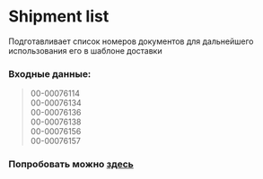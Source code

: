 # Shipment list

Подготавливает список номеров документов для дальнейшего использования его в шаблоне доставки

### Входные данные:
> 00-00076114  
> 00-00076134  
> 00-00076136  
> 00-00076138  
> 00-00076156  
> 00-00076157  

### Попробовать можно [здесь](https://chivirda.github.io/shipment-list/)
